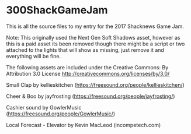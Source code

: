 # 300ShackGameJam

This is all the source files to my entry for the 2017 Shacknews Game Jam. 

Note: This originally used the Next Gen Soft Shadows asset, however as this is a paid asset its been removed though there might be a script or two attached to the lights that will show as missing, just remove it and everything will be fine.

The following assets are included under the Creative Commons: By Attribution 3.0 License
http://creativecommons.org/licenses/by/3.0/

Small Clap by kellieskitchen (https://freesound.org/people/kellieskitchen/)

Cheer & Boo by jayfrosting (https://freesound.org/people/jayfrosting/)

Cashier sound by GowlerMusic (https://freesound.org/people/GowlerMusic/)

Local Forecast - Elevator by Kevin MacLeod (incompetech.com)

